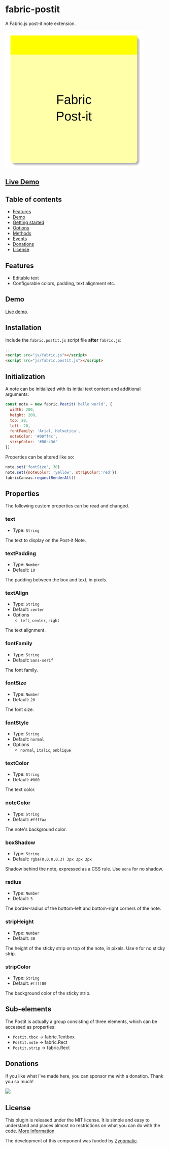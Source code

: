 # fabric-postit
A Fabric.js post-it note extension.

![Fabric Post-it](postit.png)

## [Live Demo](https://av01d.github.io/fabric-postit/index.html)


## Table of contents
- [Features](#features)
- [Demo](#demo)
- [Getting started](#getting-started)
- [Options](#options)
- [Methods](#methods)
- [Events](#events)
- [Donations](#donations)
- [License](#license)

## Features
- Editable text
- Configurable colors, padding, text alignment etc.

## Demo

[Live demo](https://av01d.github.io/fabric-postit/index.html).

## Installation

Include the `fabric.postit.js` script file **after** `fabric.js`:

```html
...
<script src="js/fabric.js"></script>
<script src="js/fabric.postit.js"></script>
```

## Initialization

A note can be initialized with its initial text content and additional arguments:

```js
const note = new fabric.Postit('hello world', {
  width: 200,
  height: 200,
  top: 20,
  left: 20,
  fontFamily: 'Arial, Helvetica',
  noteColor: '#00ff4c',
  stripColor: '#00cc3d'
})
```

Properties can be altered like so:
```js
note.set('fontSize', 30)
note.set({noteColor: 'yellow', stripColor:'red'})
fabricCanvas.requestRenderAll()
````

## Properties

The following custom properties can be read and changed.

### text
- Type: `String`

The text to display on the Post-it Note.

### textPadding
- Type: `Number`
- Default: `10`

The padding between the box and text, in pixels.

### textAlign
- Type: `String`
- Default: `center`
- Options
  - `left`, `center`, `right`

The text alignment.

### fontFamily
- Type: `String`
- Default: `Sans-serif`

The font family.

### fontSize
- Type: `Number`
- Default: `20`

The font size.

### fontStyle
- Type: `String`
- Default: `normal`
- Options
  - `normal`, `italic`, `onblique`

### textColor
- Type: `String`
- Default: `#000`

The text color.

### noteColor
- Type: `String`
- Default: `#ffffaa`

The note's background color.

### boxShadow
- Type: `String`
- Default: `rgba(0,0,0,0.3) 3px 3px 3px`

Shadow behind the note, expressed as a CSS rule. Use `none` for no shadow.

### radius
- Type: `Number`
- Default: `5`

The border-radius of the bottom-left and bottom-right corners of the note.

### stripHeight
- Type: `Number`
- Default: `30`

The height of the sticky strip on top of the note, in pixels. Use `0` for no sticky strip.

### stripColor
- Type: `String`
- Default: `#ffff00`

The background color of the sticky strip.

## Sub-elements

The Postit is actually a group consisting of three elements, which can be accessed as properties:

- `Postit.tbox` → fabric.Textbox
- `Postit.note` → fabric.Rect
- `Postit.strip` → fabric.Rect

## Donations

If you like what I've made here, you can sponsor me with a donation. Thank you so much!

[![](https://www.paypalobjects.com/en_US/i/btn/btn_donateCC_LG.gif)](https://www.paypal.com/cgi-bin/webscr?cmd=_s-xclick&hosted_button_id=VUVAC8EA3X468)

## License

This plugin is released under the MIT license. It is simple and easy to understand and places almost no restrictions on what you can do with the code.
[More Information](http://en.wikipedia.org/wiki/MIT_License)

The development of this component was funded by [Zygomatic](https://www.zygomatic.nl/).
